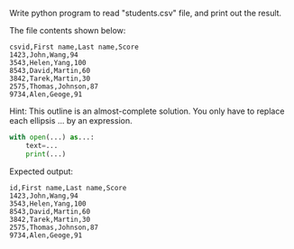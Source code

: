 Write python program to read "students.csv" file, and print out the result.

The file contents shown below:

```
csvid,First name,Last name,Score
1423,John,Wang,94
3543,Helen,Yang,100
8543,David,Martin,60
3842,Tarek,Martin,30
2575,Thomas,Johnson,87
9734,Alen,Geoge,91
```
Hint: This outline is an almost-complete solution. You only have to replace each ellipsis ... by an expression.

```py
with open(...) as...:
    text=...
    print(...)
```

Expected output:
```
id,First name,Last name,Score
1423,John,Wang,94
3543,Helen,Yang,100
8543,David,Martin,60
3842,Tarek,Martin,30
2575,Thomas,Johnson,87
9734,Alen,Geoge,91
